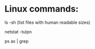 # Linux commands:

ls -sh (list files with human readable sizes)

netstat -tulpn

ps ax | grep <PID from netstat>

